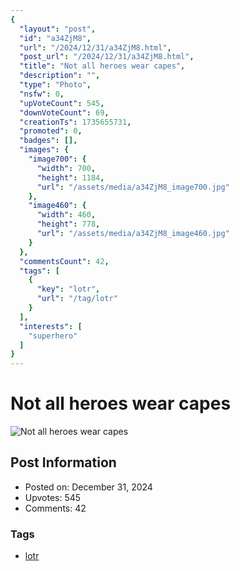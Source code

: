 ```yaml
---
{
  "layout": "post",
  "id": "a34ZjM8",
  "url": "/2024/12/31/a34ZjM8.html",
  "post_url": "/2024/12/31/a34ZjM8.html",
  "title": "Not all heroes wear capes",
  "description": "",
  "type": "Photo",
  "nsfw": 0,
  "upVoteCount": 545,
  "downVoteCount": 69,
  "creationTs": 1735655731,
  "promoted": 0,
  "badges": [],
  "images": {
    "image700": {
      "width": 700,
      "height": 1184,
      "url": "/assets/media/a34ZjM8_image700.jpg"
    },
    "image460": {
      "width": 460,
      "height": 778,
      "url": "/assets/media/a34ZjM8_image460.jpg"
    }
  },
  "commentsCount": 42,
  "tags": [
    {
      "key": "lotr",
      "url": "/tag/lotr"
    }
  ],
  "interests": [
    "superhero"
  ]
}
---
```


# Not all heroes wear capes

![Not all heroes wear capes](/assets/media/a34ZjM8_image700.jpg)

## Post Information

- Posted on: December 31, 2024
- Upvotes: 545
- Comments: 42

### Tags

- [lotr](/tag/lotr)
